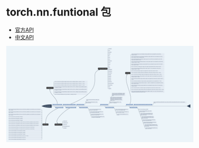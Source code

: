 # torch.nn.funtional 包
* [官方API](https://pytorch.org/docs/stable/nn.functional.html#)   
* [中文API](https://pytorch.apachecn.org/docs/1.2/nn.functional.html)   

![](../../res/torchAPI/torch.nn.functional.png)